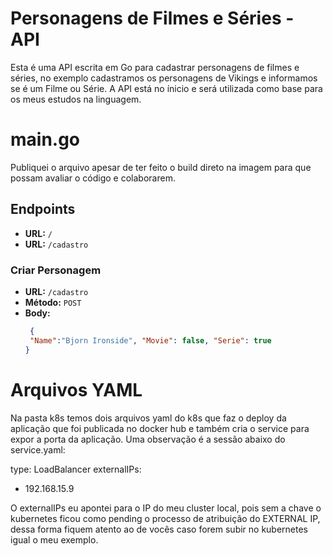 # Personagens de Filmes e Séries - API

Esta é uma API escrita em Go para cadastrar personagens de filmes e séries, no exemplo cadastramos os personagens de Vikings e informamos se é um Filme ou Série.
A API está no ínicio e será utilizada como base para os meus estudos na linguagem.

# main.go

Publiquei o arquivo apesar de ter feito o build direto na imagem para que possam avaliar o código e colaborarem.

## Endpoints

- **URL:** `/`
- **URL:** `/cadastro`

### Criar Personagem

- **URL:** `/cadastro`
- **Método:** `POST`
- **Body:**
  ```json
   {
   "Name":"Bjorn Ironside", "Movie": false, "Serie": true
  }

# Arquivos YAML

Na pasta k8s temos dois arquivos yaml do k8s que faz o deploy da aplicação que foi publicada no docker hub e também cria o service para expor a porta da aplicação.
Uma observação é a sessão abaixo do service.yaml:

 type: LoadBalancer
  externalIPs:
  - 192.168.15.9 

O externalIPs eu apontei para o IP do meu cluster local, pois sem a chave o kubernetes ficou como pending o processo de atribuição do EXTERNAL IP, dessa forma fiquem atento ao de vocês caso forem subir no kubernetes igual o meu exemplo.


